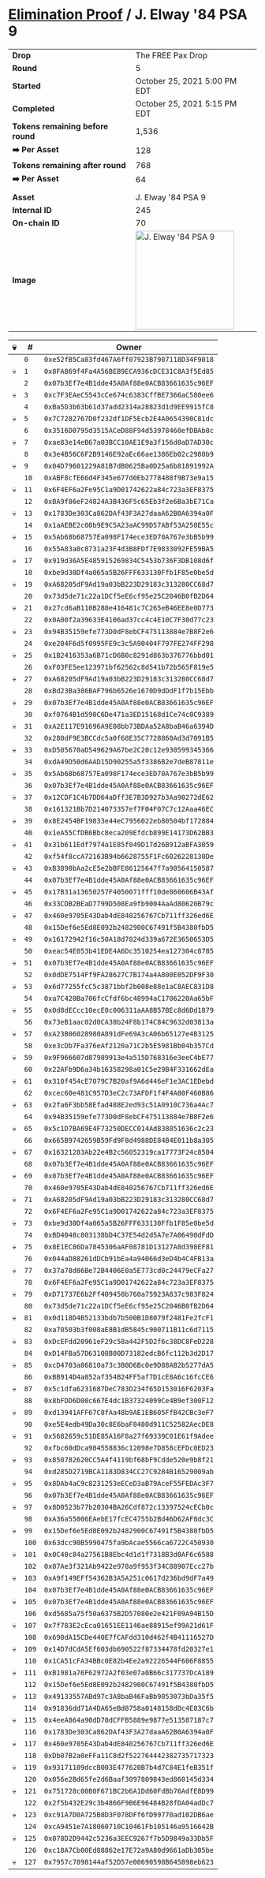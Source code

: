 # [Elimination Proof](./readme.md) / J. Elway &#039;84 PSA 9

|||
|---|---|
| **Drop** | The FREE Pax Drop |
| **Round** | 5 |
| **Started** | October 25, 2021 5:00 PM EDT |
| **Completed** | October 25, 2021 5:15 PM EDT |
| **Tokens remaining before round** | 1,536 |
| **➡️ Per Asset** | 128 |
| **Tokens remaining after round** | 768 |
| **➡️ Per Asset** | 64 |
| | |
| **Asset** | J. Elway &#039;84 PSA 9 |
| **Internal ID** | 245 |
| **On-chain ID** | 70 |
| **Image** | <img src="https://tcdn.blokpax.com/94aa4804-2e41-4f53-83e4-e76da2415ad9/2e55524dc2260adac0aa601fbd636c4098fbf2dc8093af38d37a94a930ff68fc.jpg" height="200" alt="J. Elway &#039;84 PSA 9" /> |


| 💀 | # | Owner |
| --- | --- | --- |
|  | `0` | `0xe52fB5Ca83fd467A6ff07923B7907118D34F9018` |
| 💀 | `1` | `0x8FA869f4Fa4A56BEB9ECA936cDCE31C8A3f5Ed85` |
|  | `2` | `0x07b3Ef7e4B1dde45A0Af88e0ACB83661635c96EF` |
| 💀 | `3` | `0xc7F3EAeC5543cCe674c6383CffBE7366aC580ee6` |
|  | `4` | `0xBa5D3b63b61d37add2314a28823d1d9EE9915fC8` |
| 💀 | `5` | `0x7C7282767D0f232df1DF5Ecb2E4A0654390C81dc` |
|  | `6` | `0x3516D0795d3515ACeD88F94d53978460efDBAb8c` |
| 💀 | `7` | `0xae83e14eB67a03BCC10AE1E9a3f156d0aD7AD30c` |
|  | `8` | `0x3e4B56C6F2B9146E92aEc66ae1386Eb02c2980b9` |
| 💀 | `9` | `0x04D79601229A81B7dB0625Ba0D25a6b81891992A` |
|  | `10` | `0xABF8cfE66d4F345e677d0Eb2778488f9B73e9a15` |
| 💀 | `11` | `0x6F4EF6a2Fe95C1a9D01742622a84c723a3EF8375` |
|  | `12` | `0xBA9f86eF24824A3B436F5c65Eb3f2e6Ba3bE71Ca` |
| 💀 | `13` | `0x1783De303Ca862DAf43F3A27daaA62B0A6394a0F` |
|  | `14` | `0x1aAEBE2c00b9E9C5A23aAC99D57ABf53A250E55c` |
| 💀 | `15` | `0x5Ab68b68757Ea098F174ece3ED70A767e3bB5b99` |
|  | `16` | `0x55A83a0c8731a23F4d3B8FDf7E9833092FE59BA5` |
| 💀 | `17` | `0x919d36A5E485915269834C5453b736F3DB108d6f` |
|  | `18` | `0xbe9d30Df4a065a5B26FFF633130Ffb1F85e0be5d` |
| 💀 | `19` | `0xA68205dF9Ad19a03bB223D29183c313280CC68d7` |
|  | `20` | `0x73d5de71c22a1DCf5eE6cf95e25C2046B0fB2D64` |
| 💀 | `21` | `0x27cd6aB110B280e416481c7C265eB46EE8e0D773` |
|  | `22` | `0x0A00f2a39633E4106ad37cc4c4E10C7F30d77c23` |
| 💀 | `23` | `0x94B35159efe773D0dF8ebCF475113884e7B8F2e6` |
|  | `24` | `0xe204F6d5f0995FE9c3c5A90404F797FE274FF298` |
| 💀 | `25` | `0x1B2416353a6B71cD6B0c8291d863b376776bbd01` |
|  | `26` | `0xF03FE5ee123971bf62562c8d541b72b565F819e5` |
| 💀 | `27` | `0xA68205dF9Ad19a03bB223D29183c313280CC68d7` |
|  | `28` | `0xBd23Ba386BAF796b6526e1670D9dDdF1f7b15Ebb` |
| 💀 | `29` | `0x07b3Ef7e4B1dde45A0Af88e0ACB83661635c96EF` |
|  | `30` | `0xf0764B1d590C6De471a3ED15168d1Ce74c0C9389` |
| 💀 | `31` | `0xA2E117E91696A9E08bb73BDAa52A8baB46a6394D` |
|  | `32` | `0x280dF9E3BCCdc5a0f68E35C7728860Ad3d7091B5` |
| 💀 | `33` | `0xD505670aD549629A67be2C20c12e930599345366` |
|  | `34` | `0xdA49D50d6AAD15D90255a5f3386B2e7deB87811e` |
| 💀 | `35` | `0x5Ab68b68757Ea098F174ece3ED70A767e3bB5b99` |
|  | `36` | `0x07b3Ef7e4B1dde45A0Af88e0ACB83661635c96EF` |
| 💀 | `37` | `0x12CDF1C4b7DD64aDff3E7B3D927b3Aa90272dE62` |
|  | `38` | `0x161321Bb7D214073357ef7F04F07C7c12Aaa46EC` |
| 💀 | `39` | `0x8E2454BF19833e44eC7956022eb80504bf172884` |
|  | `40` | `0x1eA55CfDB6Bbc8eca209Efdcb899E14173D62BB3` |
| 💀 | `41` | `0x31b611Edf7974a1E85f049D17d26B912aBFA3059` |
|  | `42` | `0xf54f8ccA72163B94b6628755F1Fc6026228130De` |
| 💀 | `43` | `0xB3890bAa2cE5e2bBFE86125647f7a90564150587` |
|  | `44` | `0x07b3Ef7e4B1dde45A0Af88e0ACB83661635c96EF` |
| 💀 | `45` | `0x17B31a13650257F4050071fff10de860606B43Af` |
|  | `46` | `0x33CDB2BEaD7799D508Ea9fb9004AaAd80620B79c` |
| 💀 | `47` | `0x460e9705E43Dab4dE840256767Cb711ff326ed6E` |
|  | `48` | `0x15Def6e5Ed8E092b2482900C67491f5B4380fbD5` |
| 💀 | `49` | `0x16172942f16c50A18d7024d339a672E3650653D5` |
|  | `50` | `0xeac54E053b41EDE4A6Dc3510254ea127304c8785` |
| 💀 | `51` | `0x07b3Ef7e4B1dde45A0Af88e0ACB83661635c96EF` |
|  | `52` | `0x0dDE7514Ff9FA28627C7B174a4A800E052DF9F30` |
| 💀 | `53` | `0x6d77255fcC5c3871bbf2b008e88e1aC8AEC831D8` |
|  | `54` | `0xa7C420Ba706fcCfdf6bc48994aC1706220Aa65bF` |
| 💀 | `55` | `0x0d8dECcc10ecE0c006311aAA8B57BEc8d6Dd1879` |
|  | `56` | `0x73eB1aac02d0CA30b24F8b174C84C9632d03813a` |
| 💀 | `57` | `0xA23B06028980A891dFe69A3cA06b65127e4B3125` |
|  | `58` | `0xe3cDb7Fa376eAf2120a71C2b5E5981Bb04b357Cd` |
| 💀 | `59` | `0x9F966607d87989913e4a515D768316e3eeC4bE77` |
|  | `60` | `0x22AFb9D6a34b16358298a01C5e29B4F331662dEa` |
| 💀 | `61` | `0x310f454cE7079C7B20af9A6d446eF1e3AC1EDebd` |
|  | `62` | `0xcec60e481C957D3eC2c73AFDF1f4F4A80F460B86` |
| 💀 | `63` | `0x2fa6F3bb58Efad488E2ed93c51A0910C736a4Ac7` |
|  | `64` | `0x94B35159efe773D0dF8ebCF475113884e7B8F2e6` |
| 💀 | `65` | `0x5c1D7BA69E4F73250DECC014Ad838051636c2c23` |
|  | `66` | `0x665B9742659B59Fd9F8d4988DE84B4E011b8a305` |
| 💀 | `67` | `0x16321283Ab22e4B2c56052319ca17773F24c8504` |
|  | `68` | `0x07b3Ef7e4B1dde45A0Af88e0ACB83661635c96EF` |
| 💀 | `69` | `0x07b3Ef7e4B1dde45A0Af88e0ACB83661635c96EF` |
|  | `70` | `0x460e9705E43Dab4dE840256767Cb711ff326ed6E` |
| 💀 | `71` | `0xA68205dF9Ad19a03bB223D29183c313280CC68d7` |
|  | `72` | `0x6F4EF6a2Fe95C1a9D01742622a84c723a3EF8375` |
| 💀 | `73` | `0xbe9d30Df4a065a5B26FFF633130Ffb1F85e0be5d` |
|  | `74` | `0xBD4048c803138bD4C37E54d2d5A7e7A06490dFdD` |
| 💀 | `75` | `0x8E1EC86Da7845306aAF08781D13127A8d398EF81` |
|  | `76` | `0x044aD88261dDCb91bEa4a94066d3eD4b4C4FB13a` |
| 💀 | `77` | `0x37a78d86Be72B4406E0a5E773cd0c24479eCFa27` |
|  | `78` | `0x6F4EF6a2Fe95C1a9D01742622a84c723a3EF8375` |
| 💀 | `79` | `0xD71737E6b2Ff409450b760a75923A837c983F824` |
|  | `80` | `0x73d5de71c22a1DCf5eE6cf95e25C2046B0fB2D64` |
| 💀 | `81` | `0x0d118D4B52133bdb7b500B1D8079f2481Fe2fcF1` |
|  | `82` | `0xa70503b3f008aE8B1dB5845c900711B11c6d7115` |
| 💀 | `83` | `0xDcEFdd20961eF29c58a442F5D2f6c38DC8FeD228` |
|  | `84` | `0xD14FBa57D63108B00D73182edcB6fc112b3d2D17` |
| 💀 | `85` | `0xcD4703a86810a73c3B0D6Bc0e9D88AB2b5277dA5` |
|  | `86` | `0xBB914D4a852af354B24FF5af7D1cE8A6c16fcCE6` |
| 💀 | `87` | `0x5c1dfa6231687DeC783D234f65D153016F6203Fa` |
|  | `88` | `0x8bFDD6D00c667E4dc1B37324099Ce4B9ef300F12` |
| 💀 | `89` | `0xd13941AFF67C8fAa48b9AE1EB605FfB42CBc3eF7` |
|  | `90` | `0xe5E4edb49Da30c8E6baF8480d911C52582AecDE8` |
| 💀 | `91` | `0x5682659c51DE85A16F8a27f69339C01E61f9Adee` |
|  | `92` | `0xfbc60dDca984558836c12098e7D858cEFDc0ED23` |
| 💀 | `93` | `0x850782620CC5A4f4119bf68bF9Cdde520e9b8f21` |
|  | `94` | `0xd285D2719BCA1183D834CC27C9284B16529009ab` |
| 💀 | `95` | `0x8DAb4aC9c8231253eECeD3aB79AceF55FEDAc3F7` |
|  | `96` | `0x07b3Ef7e4B1dde45A0Af88e0ACB83661635c96EF` |
| 💀 | `97` | `0x8D0523b77b20304BA26Cdf872c13397524cECb0c` |
|  | `98` | `0xA36a55006EAebE17fcEC4755b2Bd46D62AF8dc3C` |
| 💀 | `99` | `0x15Def6e5Ed8E092b2482900C67491f5B4380fbD5` |
|  | `100` | `0x63dcc90B5990475fa9bAcae5566ca6722C450930` |
| 💀 | `101` | `0x0C40c84a27561B8Ebc4d1d1f7318B3d0AF6c6588` |
|  | `102` | `0x07Ae3f321Ab9422e978a9f953f34C88907Ecc27b` |
| 💀 | `103` | `0xA9f149EFf54362B3A5A251c0617d236bd9dF7a49` |
|  | `104` | `0x07b3Ef7e4B1dde45A0Af88e0ACB83661635c96EF` |
| 💀 | `105` | `0x07b3Ef7e4B1dde45A0Af88e0ACB83661635c96EF` |
|  | `106` | `0xd5685a75f50a6375B2D57080e2e421F09A94B15D` |
| 💀 | `107` | `0x7f783E2cEca01651EE1146ae88915ef99A21d61F` |
|  | `108` | `0x690dA15CDe440E7fCAFdd310d462f4B41116527D` |
| 💀 | `109` | `0x14D7dCdA5Ef603db690522f87334478fd20327e1` |
|  | `110` | `0x1CA51cFA34BBc0E82b4Ee2a92226544F606F8855` |
| 💀 | `111` | `0xB1981a76F62972A2f03e07a0B66c317737DcA189` |
|  | `112` | `0x15Def6e5Ed8E092b2482900C67491f5B4380fbD5` |
| 💀 | `113` | `0x49133557ABd97c3A8baB46FaBb9053073bDa35f5` |
|  | `114` | `0x91836dd71A4DA65eBd8758a0148158dDc4E83C6b` |
| 💀 | `115` | `0x4eeA864a90dD70dCFFB5889e9877e513587187c7` |
|  | `116` | `0x1783De303Ca862DAf43F3A27daaA62B0A6394a0F` |
| 💀 | `117` | `0x460e9705E43Dab4dE840256767Cb711ff326ed6E` |
|  | `118` | `0xDb07B2a0eFFa11C8d2f522764442382735717323` |
| 💀 | `119` | `0x93171109dccB003E477620B7b4d7C84E1feB351f` |
|  | `120` | `0x056e2Bd65fe2d6Baaf3097809843ed860145d334` |
| 💀 | `121` | `0x751728c00B0F671BC2b6A1Dd60FdBb76AdfE8D99` |
|  | `122` | `0x2f5b432E29c3b4866F9B6E96484B28fDA04adDc7` |
| 💀 | `123` | `0xc91A7D0A725B8D3F078DFf6fD99770ad102DB6ae` |
|  | `124` | `0xcA9451e7A18060710C10461Fb105146a9516642B` |
| 💀 | `125` | `0x078D2D9442c5236a3EEC9267f7b5D9849a33Db5F` |
|  | `126` | `0xc18A7Cb00Ed88862e17E72a9A80d9661aDb305be` |
| 💀 | `127` | `0x7957c7898144af52D57e00690598B645898eb623` |

